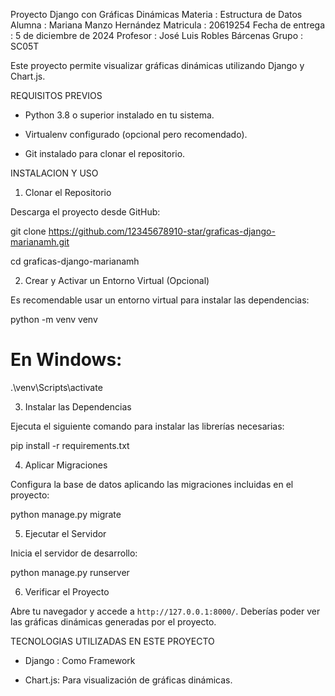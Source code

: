 Proyecto Django con Gráficas Dinámicas
Materia : Estructura de Datos
Alumna : Mariana Manzo Hernández
Matricula : 20619254
Fecha de entrega : 5 de diciembre de 2024
Profesor : José Luis Robles Bárcenas 
Grupo : SC05T


Este proyecto permite visualizar gráficas dinámicas utilizando Django y Chart.js.


REQUISITOS PREVIOS

- Python 3.8 o superior instalado en tu sistema.

- Virtualenv configurado (opcional pero recomendado).

- Git instalado para clonar el repositorio.



INSTALACION Y USO



1. Clonar el Repositorio

Descarga el proyecto desde GitHub:



git clone https://github.com/12345678910-star/graficas-django-marianamh.git

cd graficas-django-marianamh



2. Crear y Activar un Entorno Virtual (Opcional)

Es recomendable usar un entorno virtual para instalar las dependencias:



python -m venv venv

# En Windows: 
.\venv\Scripts\activate



3. Instalar las Dependencias

Ejecuta el siguiente comando para instalar las librerías necesarias:



pip install -r requirements.txt



4. Aplicar Migraciones

Configura la base de datos aplicando las migraciones incluidas en el proyecto:



python manage.py migrate



5. Ejecutar el Servidor

Inicia el servidor de desarrollo:



python manage.py runserver



6. Verificar el Proyecto

Abre tu navegador y accede a `http://127.0.0.1:8000/`. Deberías poder ver las gráficas dinámicas generadas por el proyecto.




TECNOLOGIAS UTILIZADAS EN ESTE PROYECTO

- Django : Como Framework

- Chart.js: Para visualización de gráficas dinámicas.

